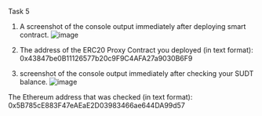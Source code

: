 Task 5

1. A screenshot of the console output immediately after deploying smart contract.
![image](https://user-images.githubusercontent.com/4203063/130370757-1717d91a-f96c-4fe6-a4f9-f2b20e20c363.png)

2. The address of the ERC20 Proxy Contract you deployed (in text format): 0x43847be0B11126577b20c9F9C4AFA27a9030B6F9

3. screenshot of the console output immediately after checking your SUDT balance.
![image](https://user-images.githubusercontent.com/4203063/130370805-2052bf02-5c7e-47f5-9d22-5c14285748dc.png)

The Ethereum address that was checked (in text format): 0x5B785cE883F47eAEaE2D03983466ae644DA99d57
